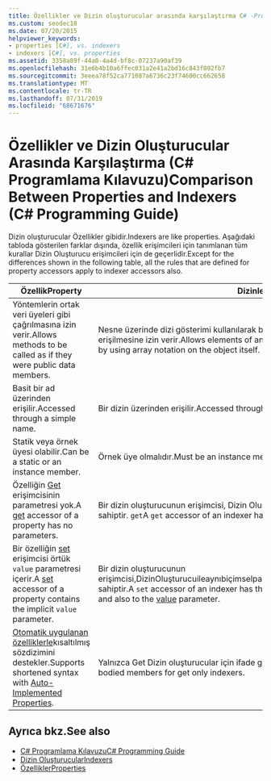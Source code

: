 ```yaml
---
title: Özellikler ve Dizin oluşturucular arasında karşılaştırma C# -Programlama Kılavuzu
ms.custom: seodec18
ms.date: 07/20/2015
helpviewer_keywords:
- properties [C#], vs. indexers
- indexers [C#], vs. properties
ms.assetid: 3358a89f-44a0-4a4d-bf8c-07237a90af39
ms.openlocfilehash: 31e6b4b10a6ffec031a2e41a2bd16c843f802fb7
ms.sourcegitcommit: 3eeea78f52ca771087a6736c23f74600cc662658
ms.translationtype: MT
ms.contentlocale: tr-TR
ms.lasthandoff: 07/31/2019
ms.locfileid: "68671676"
---
```

# <a name="comparison-between-properties-and-indexers-c-programming-guide"></a><span data-ttu-id="84833-102">Özellikler ve Dizin Oluşturucular Arasında Karşılaştırma (C# Programlama Kılavuzu)</span><span class="sxs-lookup"><span data-stu-id="84833-102">Comparison Between Properties and Indexers (C# Programming Guide)</span></span>
<span data-ttu-id="84833-103">Dizin oluşturucular Özellikler gibidir.</span><span class="sxs-lookup"><span data-stu-id="84833-103">Indexers are like properties.</span></span> <span data-ttu-id="84833-104">Aşağıdaki tabloda gösterilen farklar dışında, özellik erişimcileri için tanımlanan tüm kurallar Dizin Oluşturucu erişimcileri için de geçerlidir.</span><span class="sxs-lookup"><span data-stu-id="84833-104">Except for the differences shown in the following table, all the rules that are defined for property accessors apply to indexer accessors also.</span></span>  
  
|<span data-ttu-id="84833-105">Özellik</span><span class="sxs-lookup"><span data-stu-id="84833-105">Property</span></span>|<span data-ttu-id="84833-106">Dizinleyic</span><span class="sxs-lookup"><span data-stu-id="84833-106">Indexer</span></span>|  
|--------------|-------------|  
|<span data-ttu-id="84833-107">Yöntemlerin ortak veri üyeleri gibi çağrılmasına izin verir.</span><span class="sxs-lookup"><span data-stu-id="84833-107">Allows methods to be called as if they were public data members.</span></span>|<span data-ttu-id="84833-108">Nesne üzerinde dizi gösterimi kullanılarak bir nesne iç koleksiyonunun öğelerine erişilmesine izin verir.</span><span class="sxs-lookup"><span data-stu-id="84833-108">Allows elements of an internal collection of an object to be accessed by using array notation on the object itself.</span></span>|  
|<span data-ttu-id="84833-109">Basit bir ad üzerinden erişilir.</span><span class="sxs-lookup"><span data-stu-id="84833-109">Accessed through a simple name.</span></span>|<span data-ttu-id="84833-110">Bir dizin üzerinden erişilir.</span><span class="sxs-lookup"><span data-stu-id="84833-110">Accessed through an index.</span></span>|  
|<span data-ttu-id="84833-111">Statik veya örnek üyesi olabilir.</span><span class="sxs-lookup"><span data-stu-id="84833-111">Can be a static or an instance member.</span></span>|<span data-ttu-id="84833-112">Örnek üye olmalıdır.</span><span class="sxs-lookup"><span data-stu-id="84833-112">Must be an instance member.</span></span>|  
|<span data-ttu-id="84833-113">Özelliğin [Get](../../../csharp/language-reference/keywords/get.md) erişimcisinin parametresi yok.</span><span class="sxs-lookup"><span data-stu-id="84833-113">A [get](../../../csharp/language-reference/keywords/get.md) accessor of a property has no parameters.</span></span>|<span data-ttu-id="84833-114">Bir dizin oluşturucunun erişimcisi, Dizin Oluşturucu ile aynı biçimsel parametre listesine sahiptir. `get`</span><span class="sxs-lookup"><span data-stu-id="84833-114">A `get` accessor of an indexer has the same formal parameter list as the indexer.</span></span>|  
|<span data-ttu-id="84833-115">Bir özelliğin [set](../../../csharp/language-reference/keywords/set.md) erişimcisi örtük `value` parametresi içerir.</span><span class="sxs-lookup"><span data-stu-id="84833-115">A [set](../../../csharp/language-reference/keywords/set.md) accessor of a property contains the implicit `value` parameter.</span></span>|<span data-ttu-id="84833-116">Bir dizin oluşturucunun [](../../../csharp/language-reference/keywords/value.md) erişimcisi,DizinOluşturucuileaynıbiçimselparametrelistesineveayrıcadeğerparametresine`set` sahiptir.</span><span class="sxs-lookup"><span data-stu-id="84833-116">A `set` accessor of an indexer has the same formal parameter list as the indexer, and also to the [value](../../../csharp/language-reference/keywords/value.md) parameter.</span></span>|  
|<span data-ttu-id="84833-117">[Otomatik uygulanan özelliklerle](../../../csharp/programming-guide/classes-and-structs/auto-implemented-properties.md)kısaltılmış sözdizimini destekler.</span><span class="sxs-lookup"><span data-stu-id="84833-117">Supports shortened syntax with [Auto-Implemented Properties](../../../csharp/programming-guide/classes-and-structs/auto-implemented-properties.md).</span></span>|<span data-ttu-id="84833-118">Yalnızca Get Dizin oluşturucular için ifade gövdeli üyelerini destekler.</span><span class="sxs-lookup"><span data-stu-id="84833-118">Supports expression bodied members for get only indexers.</span></span>|  
  
## <a name="see-also"></a><span data-ttu-id="84833-119">Ayrıca bkz.</span><span class="sxs-lookup"><span data-stu-id="84833-119">See also</span></span>

- [<span data-ttu-id="84833-120">C# Programlama Kılavuzu</span><span class="sxs-lookup"><span data-stu-id="84833-120">C# Programming Guide</span></span>](../../../csharp/programming-guide/index.md)
- [<span data-ttu-id="84833-121">Dizin Oluşturucular</span><span class="sxs-lookup"><span data-stu-id="84833-121">Indexers</span></span>](../../../csharp/programming-guide/indexers/index.md)
- [<span data-ttu-id="84833-122">Özellikler</span><span class="sxs-lookup"><span data-stu-id="84833-122">Properties</span></span>](../../../csharp/programming-guide/classes-and-structs/properties.md)
